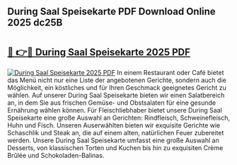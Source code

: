## During Saal Speisekarte PDF Download Online 2025 dc25B

# <h2><a href="http://gcbat1.nevu.top/?p=During+Saal+Speisekarte">🔗 👉🔴 During Saal Speisekarte 2025 PDF</a></h2>

[![During Saal Speisekarte 2025 PDF](https://i.imgur.com/dBaPXMq.png)](http://gcbat1.nevu.top/?p=During+Saal+Speisekarte)
In einem Restaurant oder Café bietet das Menü nicht nur eine Liste der angebotenen Gerichte, sondern auch die Möglichkeit, ein köstliches und für Ihren Geschmack geeignetes Gericht zu wählen. Auf unserer During Saal Speisekarte bieten wir einen Salatbereich an, in dem Sie aus frischen Gemüse- und Obstsalaten für eine gesunde Ernährung wählen können. Für Fleischliebhaber bietet unsere During Saal Speisekarte eine große Auswahl an Gerichten: Rindfleisch, Schweinefleisch, Huhn und Fisch. Unseren Auserwählten bieten wir exquisite Gerichte wie Schaschlik und Steak an, die auf einem alten, natürlichen Feuer zubereitet werden. Unsere During Saal Speisekarte umfasst eine große Auswahl an Desserts, von klassischen Torten und Kuchen bis hin zu exquisiten Crème Brûlée und Schokoladen-Balinas.
